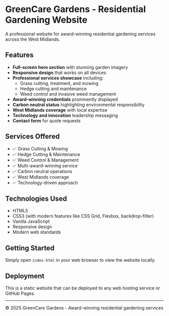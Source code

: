 # GreenCare Gardens - Residential Gardening Website

A professional website for award-winning residential gardening services across the West Midlands.

## Features

- **Full-screen hero section** with stunning garden imagery
- **Responsive design** that works on all devices
- **Professional services showcase** including:
  - Grass cutting, treatment, and mowing
  - Hedge cutting and maintenance
  - Weed control and invasive weed management
- **Award-winning credentials** prominently displayed
- **Carbon neutral status** highlighting environmental responsibility
- **West Midlands coverage** with local expertise
- **Technology and innovation** leadership messaging
- **Contact form** for quote requests

## Services Offered

- ✅ Grass Cutting & Mowing
- ✅ Hedge Cutting & Maintenance  
- ✅ Weed Control & Management
- ✅ Multi-award-winning service
- ✅ Carbon neutral operations
- ✅ West Midlands coverage
- ✅ Technology-driven approach

## Technologies Used

- HTML5
- CSS3 (with modern features like CSS Grid, Flexbox, backdrop-filter)
- Vanilla JavaScript
- Responsive design
- Modern web standards

## Getting Started

Simply open `index.html` in your web browser to view the website locally.

## Deployment

This is a static website that can be deployed to any web hosting service or GitHub Pages.

---

© 2025 GreenCare Gardens - Award-winning residential gardening services